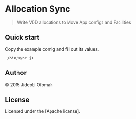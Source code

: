 # Allocation Sync

> Write VDD allocations to Move App configs and Facilities

## Quick start

Copy the example config and fill out its values.

```shell
./bin/sync.js
```

## Author

© 2015 Jideobi Ofomah

## License

Licensed under the [Apache license].
